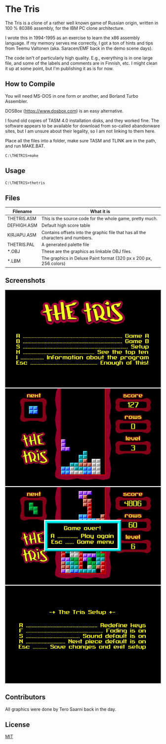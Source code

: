 # The Tris

The Tris is a clone of a rather well known game of Russian origin, written in 100 % 80386 assembly, for the IBM PC clone architecture.

I wrote this in 1994-1995 as an exercise to learn the x86 assembly language. If my memory serves me correctly, I got a ton of hints and tips from Teemu Valtonen (aka. Saracen/EMF back in the demo scene days).

The code isn't of particularly high quality. E.g., everything is in one large file, and some of the labels and comments are in Finnish, etc. I might clean it up at some point, but I'm publishing it as is for now.

## How to Compile

You will need MS-DOS in one form or another, and Borland Turbo Assembler.

DOSBox (https://www.dosbox.com) is an easy alternative.

I found old copies of TASM 4.0 installation disks, and they worked fine. The software appears to be available for download from so-called abandonware sites, but I am unsure about their legality, so I am not linking to them here.

Place all the files into a folder, make sure TASM and TLINK are in the path, and run MAKE.BAT.

```MS-DOS
C:\THETRIS>make
```

## Usage

```MS-DOS
C:\THETRIS>thetris
```

## Files

| **Filename** | **What it is**                                                                  |
|--------------|---------------------------------------------------------------------------------|
| THETRIS.ASM  | This is the source code for the whole game, pretty much.                        |
| DEFHIGH.ASM  | Default high score table                                                        |
| KIRJAPU.ASM  | Contains offsets into the graphic file that has all the characters and numbers. |
| THETRIS.PAL  | A generated palette file                                                        |
| *.OBJ        | These are the graphics as linkable OBJ files.                                   |
| *.LBM        | The graphics in Deluxe Paint format (320 px x 200 px, 256 colors)               |

## Screenshots

![Welcome Screen](./screenshots/thetris_000.png?raw=true)
![Gameplay](./screenshots/thetris_001.png?raw=true)
![Game Over](./screenshots/thetris_002.png?raw=true)
![Setup Screen](./screenshots/thetris_003.png?raw=true)

## Contributors

All graphics were done by Tero Saarni back in the day.

## License

[MIT](https://choosealicense.com/licenses/mit/)
